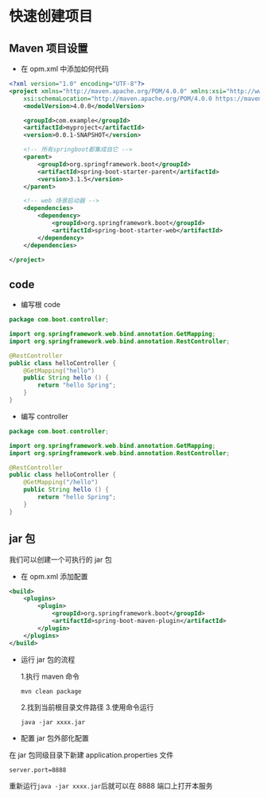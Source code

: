 # 快速创建项目

## Maven 项目设置

- 在 opm.xml 中添加如何代码

```xml
<?xml version="1.0" encoding="UTF-8"?>
<project xmlns="http://maven.apache.org/POM/4.0.0" xmlns:xsi="http://www.w3.org/2001/XMLSchema-instance"
    xsi:schemaLocation="http://maven.apache.org/POM/4.0.0 https://maven.apache.org/xsd/maven-4.0.0.xsd">
    <modelVersion>4.0.0</modelVersion>

    <groupId>com.example</groupId>
    <artifactId>myproject</artifactId>
    <version>0.0.1-SNAPSHOT</version>

    <!-- 所有springboot都集成自它 -->
    <parent>
        <groupId>org.springframework.boot</groupId>
        <artifactId>spring-boot-starter-parent</artifactId>
        <version>3.1.5</version>
    </parent>

    <!-- web 场景启动器 -->
    <dependencies>
        <dependency>
            <groupId>org.springframework.boot</groupId>
            <artifactId>spring-boot-starter-web</artifactId>
        </dependency>
    </dependencies>

</project>

```

## code

- 编写根 code

```java
package com.boot.controller;

import org.springframework.web.bind.annotation.GetMapping;
import org.springframework.web.bind.annotation.RestController;

@RestController
public class helloController {
    @GetMapping("hello")
    public String hello () {
        return "hello Spring";
    }
}

```

- 编写 controller

```java
package com.boot.controller;

import org.springframework.web.bind.annotation.GetMapping;
import org.springframework.web.bind.annotation.RestController;

@RestController
public class helloController {
    @GetMapping("/hello")
    public String hello () {
        return "hello Spring";
    }
}

```

## jar 包

我们可以创建一个可执行的 jar 包

- 在 opm.xml 添加配置

```xml
<build>
    <plugins>
        <plugin>
            <groupId>org.springframework.boot</groupId>
            <artifactId>spring-boot-maven-plugin</artifactId>
        </plugin>
    </plugins>
</build>
```

- 运行 jar 包的流程

  1.执行 maven 命令

  ```shell
  mvn clean package
  ```

  2.找到当前根目录文件路径 3.使用命令运行

  ```shell
  java -jar xxxx.jar
  ```

- 配置 jar 包外部化配置

在 jar 包同级目录下新建 application.properties 文件

```
server.port=8888
```

重新运行`java -jar xxxx.jar`后就可以在 8888 端口上打开本服务
